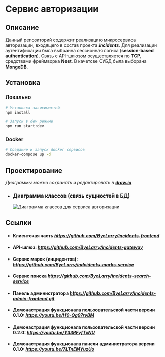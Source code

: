 # Сервис авторизации

## Описание

Данный репозиторий содержит реализацию микросервиса авторизации, входящего в состав проекта ***incidents***.
Для реализации аутентификации была выбранна сессионная логика (**session-based authentication**).
Связь с API-шлюзом осуществляется по **TCP**, средствами фреймворка **Nest**.
В качетсве СУБД была выборана **MongoDB**.

## Установка

### Локально
```bash
# Установка зависимостей
npm install

# Запуск в dev режиме
npm run start:dev
```

### Docker 
```bash
# Создание и запуск docker сервисов
docker-compose up -d
```

## Проектирование

_Диаграммы можно сохранять и редактировать в ***[draw.io](https://app.diagrams.net/)***_

- ### Диаграмма классов (связь сущностей в БД)
  ![Диаграмма классов для сервиса авторизации](https://github.com/user-attachments/assets/b8fbcd32-c2e6-468a-989f-5ecf3078dac0)

## Ссылки

- #### Клиентская часть *https://github.com/ByeLarry/incidents-frontend*
- #### API-шлюз:  *https://github.com/ByeLarry/incidents-gateway*
- #### Сервис марок (инцидентов): *https://github.com/ByeLarry/indcidents-marks-service*
- #### Сервис поиска *https://github.com/ByeLarry/incidents-search-service*
- #### Панель администратора *https://github.com/ByeLarry/incidents-admin-frontend.git*
- #### Демонастрация функционала пользовательской части версии 0.1.0: *https://youtu.be/H0-Qg97rvBM*
- #### Демонастрация функционала пользовательской части версии 0.2.0: *https://youtu.be/T33RFvfTxNU*
- #### Демонастрация функционала панели администратора версии 0.1.0: *https://youtu.be/7LTnEMYuzUo*

